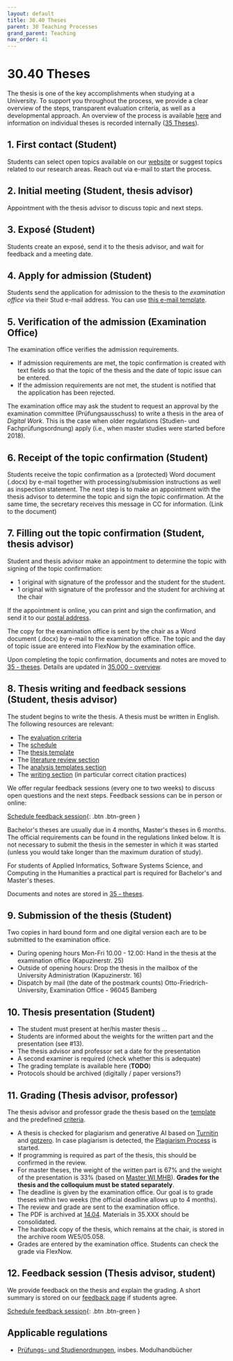 ```yaml
---
layout: default
title: 30.40 Theses
parent: 30 Teaching Processes
grand_parent: Teaching
nav_order: 41
---
```


# 30.40 Theses

The thesis is one of the key accomplishments when studying at a University. To support you throughout the process, we provide a clear overview of the steps, transparent evaluation criteria, as well as a developmental approach.
An overview of the process is available [here](30.40.theses_process.html) and information on individual theses is recorded internally ([35 Theses](../35_theses.html)).

## 1. First contact (Student)

Students can select open topics available on our [website](https://www.uni-bamberg.de/digital-work/studium/abschlussarbeiten/) or suggest topics related to our research areas.
Reach out via e-mail to start the process.

## 2. Initial meeting (Student, thesis advisor)

Appointment with the thesis advisor to discuss topic and next steps.

## 3. Exposé (Student)

Students create an exposé, send it to the thesis advisor, and wait for feedback and a meeting date.

## 4. Apply for admission (Student)

Students send the application for admission to the thesis to the *examination office* via their Stud e-mail address. You can use [this e-mail template](30.40.thesis_admission_mail.html).

## 5. Verification of the admission (Examination Office)

The examination office verifies the admission requirements.

- If admission requirements are met, the topic confirmation is created with text fields so that the topic of the thesis and the date of topic issue can be entered.
- If the admission requirements are not met, the student is notified that the application has been rejected.

The examination office may ask the student to request an approval by the examination committee (Prüfungsausschuss) to write a thesis in the area of *Digital Work*. This is the case when older regulations (Studien- und Fachprüfungsordnung) apply (i.e., when master studies were started before 2018).

## 6. Receipt of the topic confirmation (Student)

Students receive the topic confirmation as a (protected) Word document (.docx) by e-mail together with processing/submission instructions as well as inspection statement. The next step is to make an appointment with the thesis advisor to determine the topic and sign the topic confirmation. At the same time, the secretary receives this message in CC for information.
(Link to the document)

## 7. Filling out the topic confirmation (Student, thesis advisor)

Student and thesis advisor make an appointment to determine the topic with signing of the topic confirmation:

- 1 original with signature of the professor and the student for the student.
- 1 original with signature of the professor and the student for archiving at the chair

If the appointment is online, you can print and sign the confirmation, and send it to our [postal address](https://www.uni-bamberg.de/digital-work/team/prof-dr-gerit-wagner/).

The copy for the examination office is sent by the chair as a Word document (.docx) by e-mail to the examination office. The topic and the day of topic issue are entered into FlexNow by the examination office.

Upon completing the topic confirmation, documents and notes are moved to [35 - theses](https://nc-2272638881871040784.nextcloud-ionos.com/index.php/apps/files/?dir=/30-teaching/35_theses&fileid=124). Details are updated in [35.000 - overview](https://nc-2272638881871040784.nextcloud-ionos.com/index.php/apps/files/?dir=/30-teaching/35_theses/000_overview&fileid=608).

## 8. Thesis writing and feedback sessions (Student, thesis advisor)

The student begins to write the thesis.
A thesis must be written in English.
The following resources are relevant:

- The [evaluation criteria](30.40.theses_criteria.html)
- The [schedule](30.40.theses_schedule.html)
- The [thesis template](https://github.com/digital-work-lab/thesis-template)
- The [literature review section](../../research/20_processes/20.10.literature-review.html)
- The [analysis templates section](../../research/20_processes/20.21.analysis-templates.html)
- The [writing section](../../research/20_processes/20.29.writing.html) (in particular correct citation practices)

We offer regular feedback sessions (every one to two weeks) to discuss open questions and the next steps. Feedback sessions can be in person or online:

[Schedule feedback session](https://calendly.com/gerit-wagner/30min){: .btn .btn-green }

Bachelor's theses are usually due in 4 months, Master's theses in 6 months. The official requirements can be found in the regulations linked below.
It is not necessary to submit the thesis in the semester in which it was started (unless you would take longer than the maximum duration of study).

For students of Applied Informatics, Software Systems Science, and Computing in the Humanities a practical part is required for Bachelor's and Master's theses.

Documents and notes are stored in [35 - theses](https://nc-2272638881871040784.nextcloud-ionos.com/index.php/apps/files/?dir=/30-teaching/35_theses&fileid=124).

## 9. Submission of the thesis (Student)

Two copies in hard bound form and one digital version each are to be submitted to the examination office.

- During opening hours Mon-Fri 10.00 - 12.00: Hand in the thesis at the examination office (Kapuzinerstr. 25)
- Outside of opening hours: Drop the thesis in the mailbox of the University Administration (Kapuzinerstr. 16)
- Dispatch by mail (the date of the postmark counts) Otto-Friedrich-University, Examination Office - 96045 Bamberg

## 10. Thesis presentation (Student)

- The student must present at her/his master thesis ...
- Students are informed about the weights for the written part and the presentation (see #13).
- The thesis advisor and professor set a date for the presentation
- A second examiner is required (check whether this is adequate)
- The grading template is available here (**TODO**)
- Protocols should be archived (digitally / paper versions?)

## 11. Grading (Thesis advisor, professor)

The thesis advisor and professor grade the thesis based on the [template](https://github.com/digital-work-lab/handbook/tree/main/src/thesis_review) and the predefined [criteria](30.40.theses_criteria.html).

- A thesis is checked for plagiarism and generative AI based on [Turnitin](https://www.uni-bamberg.de/its/turnitin) and [gptzero](https://gptzero.me). In case plagiarism is detected, the [Plagiarism Process](30.52.plagiarism.html) is started.
- If programming is required as part of the thesis, this should be confirmed in the review.
- For master theses, the weight of the written part is 67% and the weight of the presentation is 33% (based on [Master WI MHB](https://www.uni-bamberg.de/fileadmin/abt-studium/Modulhandbuecher/WIAI/WI/Master/MHB_MA_WI_2018.pdf)). **Grades for the thesis and the colloquium must be stated separately**.
- The deadline is given by the examination office. Our goal is to grade theses within two weeks (the official deadline allows up to 4 months). 
- The review and grade are sent to the examination office.
- The PDF is archived at [14.04](https://nc-2272638881871040784.nextcloud-ionos.com/index.php/apps/files/?dir=/10-lab/14_grades/04_theses&fileid=73). Materials in 35.XXX should be consolidated.
- The hardback copy of the thesis, which remains at the chair, is stored in the archive room WE5/05.058.
- Grades are entered by the examination office. Students can check the grade via FlexNow.

## 12. Feedback session (Thesis advisor, student)

We provide feedback on the thesis and explain the grading. A short summary is stored on our [feedback page](30.40.theses_feedback.html) if students agree.

[Schedule feedback session](https://calendly.com/gerit-wagner/30min){: .btn .btn-green }


## Applicable regulations

<!-- 
- Bachelor Business Information Systems
- Bachelor International Information Systems Management
- Bachelor Angewandte Informatik
- Bachelor Software Systems Science
- Master Business Information Systems
- Master International Information Systems Management
- Master Angewandte Informatik
- Master Software Systems Science
- Master Computing in the Humanities
 -->

- [Prüfungs- und Studienordnungen](https://www.uni-bamberg.de/abt-studium/aufgaben/pruefungs-studienordnungen/), insbes. Modulhandbücher
